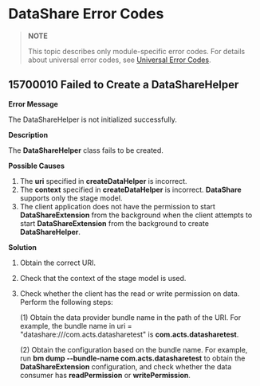 # DataShare Error Codes

> **NOTE**
>
> This topic describes only module-specific error codes. For details about universal error codes, see [Universal Error Codes](errorcode-universal.md).

## 15700010 Failed to Create a DataShareHelper

**Error Message**

The DataShareHelper is not initialized successfully.

**Description**

The **DataShareHelper** class fails to be created.

**Possible Causes**

1. The **uri** specified in **createDataHelper** is incorrect.
2. The **context** specified in **createDataHelper** is incorrect. **DataShare** supports only the stage model.
3. The client application does not have the permission to start **DataShareExtension** from the background when the client attempts to start **DataShareExtension** from the background to create **DataShareHelper**.

**Solution**

1. Obtain the correct URI.

2. Check that the context of the stage model is used.

3. Check whether the client has the read or write permission on data. Perform the following steps:
    
    (1) Obtain the data provider bundle name in the path of the URI. For example, the bundle name in uri = "datashare:///com.acts.datasharetest" is **com.acts.datasharetest**.
    
    (2) Obtain the configuration based on the bundle name. For example, run **bm dump --bundle-name com.acts.datasharetest** to obtain the **DataShareExtension** configuration, and check whether the data consumer has **readPermission** or **writePermission**.

